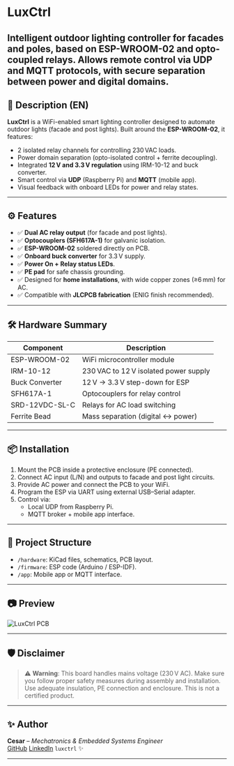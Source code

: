 # LuxCtrl

Intelligent outdoor lighting controller for facades and poles, based on ESP-WROOM-02 and opto-coupled relays. Allows remote control via UDP and MQTT protocols, with secure separation between power and digital domains.
---

## 🧠 Description (EN)

**LuxCtrl** is a WiFi-enabled smart lighting controller designed to automate outdoor lights (facade and post lights). Built around the **ESP-WROOM-02**, it features:

- 2 isolated relay channels for controlling 230 VAC loads.
- Power domain separation (opto-isolated control + ferrite decoupling).
- Integrated **12 V and 3.3 V regulation** using IRM-10-12 and buck converter.
- Smart control via **UDP** (Raspberry Pi) and **MQTT** (mobile app).
- Visual feedback with onboard LEDs for power and relay states.

---

## ⚙️ Features

- ✅ **Dual AC relay output** (for facade and post lights).
- ✅ **Optocouplers (SFH617A-1)** for galvanic isolation.
- ✅ **ESP-WROOM-02** soldered directly on PCB.
- ✅ **Onboard buck converter** for 3.3 V supply.
- ✅ **Power On + Relay status LEDs**.
- ✅ **PE pad** for safe chassis grounding.
- ✅ Designed for **home installations**, with wide copper zones (≥6 mm) for AC.
- ✅ Compatible with **JLCPCB fabrication** (ENIG finish recommended).

---

## 🛠️ Hardware Summary

| Component      | Description                              |
|----------------|------------------------------------------|
| ESP-WROOM-02   | WiFi microcontroller module              |
| IRM-10-12      | 230 VAC to 12 V isolated power supply     |
| Buck Converter | 12 V → 3.3 V step-down for ESP            |
| SFH617A-1      | Optocouplers for relay control            |
| SRD-12VDC-SL-C | Relays for AC load switching              |
| Ferrite Bead   | Mass separation (digital ↔ power)         |

---

## 📦 Installation

1. Mount the PCB inside a protective enclosure (PE connected).
2. Connect AC input (L/N) and outputs to facade and post light circuits.
3. Provide AC power and connect the PCB to your WiFi.
4. Program the ESP via UART using external USB–Serial adapter.
5. Control via:
   - Local UDP from Raspberry Pi.
   - MQTT broker + mobile app interface.

---

## 📁 Project Structure

- `/hardware`: KiCad files, schematics, PCB layout.
- `/firmware`: ESP code (Arduino / ESP-IDF).
- `/app`:  Mobile app or MQTT interface.

---

## 📷 Preview

![LuxCtrl PCB](doc/images/luxctrl_render.png)

---

## 🛡️ Disclaimer

> ⚠️ **Warning**: This board handles mains voltage (230 V AC). Make sure you follow proper safety measures during assembly and installation. Use adequate insulation, PE connection and enclosure. This is not a certified product.

---

## ✨ Author

**Cesar** – *Mechatronics & Embedded Systems Engineer*  
[GitHub](https://github.com/Cesarziraci) 
[LinkedIn](www.linkedin.com/in/cesarziraci) 
`luxctrl` ✨

---
